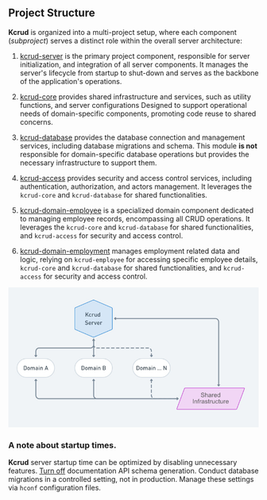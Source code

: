## Project Structure

**Kcrud** is organized into a multi-project setup, where each component (_subproject_) serves a distinct role within
the overall server architecture:

1. [kcrud-server](../kcrud-server) is the primary project component, responsible for server initialization, and integration of all server components.
   It manages the server's lifecycle from startup to shut-down and serves as the backbone of the application's operations.

2. [kcrud-core](../kcrud-system/core) provides shared infrastructure and services, such as utility functions, and server configurations
   Designed to support operational needs of domain-specific components, promoting code reuse to shared concerns.

3. [kcrud-database](../kcrud-system/core) provides the database connection and management services, including database migrations and schema.
   This module **is not** responsible for domain-specific database operations but provides the necessary infrastructure to support them.

4. [kcrud-access](../kcrud-system/access) provides security and access control services, including authentication, authorization,
   and actors management. It leverages the `kcrud-core` and `kcrud-database` for shared functionalities.

5. [kcrud-domain-employee](../kcrud-domain/employee) is a specialized domain component dedicated to managing employee records, encompassing all CRUD operations.
   It leverages the `kcrud-core` and `kcrud-database` for shared functionalities, and `kcrud-access` for security and access control.

6. [kcrud-domain-employment](../kcrud-domain/employment) manages employment related data and logic, relying on
   `kcrud-employee` for accessing specific employee
   details, `kcrud-core` and `kcrud-database` for shared functionalities, and `kcrud-access` for security and access control.

<img src="./screenshots/server.jpg" width="800" alt="server">

### A note about startup times.

**Kcrud** server startup time can be optimized by disabling unnecessary features.
[Turn off](../kcrud-system/core/src/main/resources/config/config_api_schema.conf) documentation API schema generation.
Conduct database migrations in a controlled setting, not in production. Manage these settings via `hconf` configuration files.
